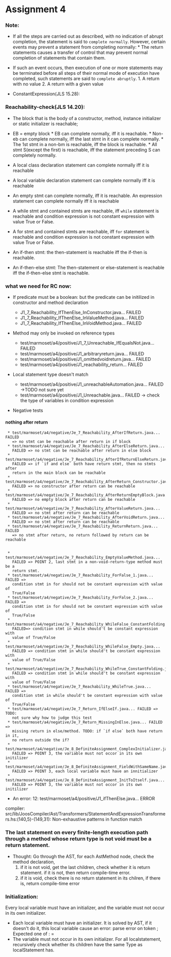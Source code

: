 Assignment 4
============

### Note:
* If all the steps are carried out as described, with no indication of abrupt
  completion, the statement is said to `complete normally`. However, certain
  events may prevent a statement from completing normally:
		* The return statements causes a transfer of control that may prevent
          normal completion of statements that contain them.

* If such an event occurs, then execution of one or more statements may be
  terminated before all steps of their normal mode of execution have completed,
  such statements are said to `complete abruptly`.
		1. A return with no value
        2. A return with a given value

* ConstantExpression(JLS 15.28):



### Reachability-check(JLS 14.20):
* The block that is the body of a constructor, method, instance initializer or
  static initializer is reachable;

* EB = empty block
		* EB can complete normally, iff it is reachable.
		* Non-eb can complete normally, iff the last stmt in it can complete
          normally.
		* The 1st stmt in a non-bm is reachable, iff the block is reachable.
		* All stmt S(except the first) is reachable, iff the statement preceding
          S can completely normally.

* A local class declaration statement can complete normally iff it is reachable

* A local variable declaration statement can complete normally iff it is
  reachable

* An empty stmt can complete normally, iff it is reachable. An expression
  statement can complete normally iff it is reachable

* A while stmt and contained stmts are reachable, iff `while` statement is
  reachable and condition expression is not constant expression with value True
  or False.

* A for stmt and contained stmts are reachable, iff `for` statement is reachable
  and condition expression is not constant expression with value True or False.

* An if-then stmt: the then-statement is reachable iff the if-then is reachable.

* An if-then-else stmt: The then-statement or else-statement is reachable iff
  the if-then-else stmt is reachable.

### what we need for RC now:
* If predicate must be a boolean: but the predicate can be initilized in
  constructor and method declaration
     * J1_7_Reachability_IfThenElse_InConstructor.java... FAILED
     * J1_7_Reachability_IfThenElse_InValueMethod.java... FAILED
     * J1_7_Reachability_IfThenElse_InVoidMethod.java... FAILED

* Method may only be invoked on reference types
     * test/marmoset/a4/positive/J1_7_Unreachable_IfEqualsNot.java... FAILED
     * test/marmoset/a4/positive/J1_arbitraryreturn.java... FAILED
     * test/marmoset/a4/positive/J1_omittedvoidreturn.java... FAILED
     * test/marmoset/a4/positive/J1_reachability_return... FAILED

* Local statement type doesn't match
     * test/marmoset/a4/positive/J1_unreachableAutomation.java... FAILED ->TODO
       not sure yet
     * test/marmoset/a4/positive/J1_Unreachable.java... FAILED -> check the type
       of variables in condition expression

* Negative tests
#### nothing after return
     * test/marmoset/a4/negative/Je_7_Reachability_AfterIfReturn.java... FAILED
       => no stmt can be reachable after return in if block
     * test/marmoset/a4/negative/Je_7_Reachability_AfterElseReturn.java...
       FAILED => no stmt can be reachable after return in else block
     * test/marmoset/a4/negative/Je_7_Reachability_AfterIfReturnElseReturn.java...
       FAILED => if `if and else` both have return stmt, then no stmts after
       return in the main block can be reachable
     * test/marmoset/a4/negative/Je_7_Reachability_AfterReturn_Constructor.java...
       FAILED => no constructor after return can be reachable
     * test/marmoset/a4/negative/Je_7_Reachability_AfterReturnEmptyBlock.java...
       FAILED => no empty block after return can be reachable
     * test/marmoset/a4/negative/Je_7_Reachability_AfterValueReturn.java...
       FAILED => no stmt after return can be reachable
     * test/marmoset/a4/negative/Je_7_Reachability_AfterVoidReturn.java...
       FAILED => no stmt after return can be reachable
     * test/marmoset/a4/negative/Je_7_Reachability_ReturnReturn.java... FAILED
       => no stmt after return, no return followed by return can be reachable


     * test/marmoset/a4/negative/Je_7_Reachability_EmptyValueMethod.java...
       FAILED => POINT 2, last stmt in a non-void-return-type method must be a
       return stmt.
     * test/marmoset/a4/negative/Je_7_Reachability_ForFalse_1.java... FAILED =>
       condition stmt in for should not be constant expression with value of
       True/False
     * test/marmoset/a4/negative/Je_7_Reachability_ForFalse_2.java... FAILED =>
       condition stmt in for should not be constant expression with value of
       True/False
     * test/marmoset/a4/negative/Je_7_Reachability_WhileFalse_ConstantFolding.java...
       FAILED=> condition stmt in while should't be constant expression with
       value of True/False
     * test/marmoset/a4/negative/Je_7_Reachability_WhileFalse_Empty.java...
       FAILED => condition stmt in while should't be constant expression with
       value of True/False
     * test/marmoset/a4/negative/Je_7_Reachability_WhileTrue_ConstantFolding.java...
       FAILED => condition stmt in while should't be constant expression with
       value of True/False
     * test/marmoset/a4/negative/Je_7_Reachability_WhileTrue.java... FAILED =>
       condition stmt in while should't be constant expression with value of
       True/False
     * test/marmoset/a4/negative/Je_7_Return_IfElseIf.java... FAILED => TODO:
       not sure why how to judge this test
     * test/marmoset/a4/negative/Je_7_Return_MissingInElse.java... FAILED =>
       missing return in else/method. TODO: if `if else` both have return in it,
       no return outside the if?
     * test/marmoset/a4/negative/Je_8_DefiniteAssignment_ComplexInitializer.java...
       FAILED => POINT 3, the variable must not occor in its own initilizer
     * test/marmoset/a4/negative/Je_8_DefiniteAssignment_FieldWithSameName.java...
       FAILED => POINT 3, each local variable must have an innitializer
     * test/marmoset/a4/negative/Je_8_DefiniteAssignment_InitToItself.java...
       FAILED => POINT 3, the variable must not occor in its own initilizer

* An error: 12: test/marmoset/a4/positive/J1_ifThenElse.java... ERROR

compiler:
src/lib/JoosCompiler/Ast/Transformers/StatementAndExpressionTransformers.hs:(140,5)-(149,31):
Non-exhaustive patterns in function match


### The last statement on every finite-length execution path through a method whose return type is not void must be a return statement.
 * Thought: Go through the AST, for each AstMethod node, check the method
   declaration,
    1. if it is not void, get the last children, check whether it is return
       statement. if it is not, then return compile-time error.
    2. if it is void, check there is no return statement in its chilren, if
       there is, return compile-time error


### Initialization:
Every local variable must have an initializer, and the variable must not occur
in its own initializer.
* Each local variable must have an initializer. It is solved by AST, if it
  doesn't do it, this local variable cause an error: parse error on token ;
  Expected one of : =
* The variable must not occur in its own initializer. For all localstatement,
  recursively check whether its children have the same Type as localStatement
  has.
